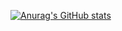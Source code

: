<!--# 👉️👉️👉️ [포트폴리오 바로가기 (Click!)](https://slime-sky-a6b.notion.site/c148d6e17fd045cb8f2e1e180a3c648f) 👈️👈️👈️-->

<!--
**yuuuzzzin/yuuuzzzin** is a ✨ _special_ ✨ repository because its `README.md` (this file) appears on your GitHub profile.

Here are some ideas to get you started:

- 🔭 I’m currently working on ...
- 🌱 I’m currently learning ...
- 👯 I’m looking to collaborate on ...
- 🤔 I’m looking for help with ...
- 💬 Ask me about ...
- 📫 How to reach me: ...
- 😄 Pronouns: ...
- ⚡ Fun fact: ...
-->
[![Anurag's GitHub stats](https://github-readme-stats.vercel.app/api?username=yuuuzzzin&hide=stars,issues)](https://github.com/anuraghazra/github-readme-stats)
